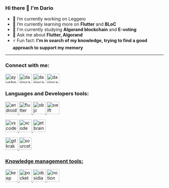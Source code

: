 ### Hi there 👋  I'm Dario

- 🔭 I’m currently working on Leggero
- 🌱 I’m currently learning more on **Flutter** and **BLoC**
- 📖 I'm currently studying **Algorand blockchain** and **E-voting**
- 💬 Ask me about **Flutter, Algorand** 
- ⚡ Fun fact: **I'm in search of my knowledge, trying to find a good approach to support my memory** 

---
<h3 align="left">Connect with me:</h3>
<p align="left">
<a href="https://twitter.com/ayushpgupta" target="blank"><img align="center" src="https://cdn.jsdelivr.net/npm/simple-icons@3.0.1/icons/twitter.svg" alt="ayushpgupta" height="30" width="40" /></a>
<a href="https://linkedin.com/in/dariocast94" target="blank"><img align="center" src="https://cdn.jsdelivr.net/npm/simple-icons@3.0.1/icons/linkedin.svg" alt="dariocast94" height="30" width="40" /></a>
<a href="https://instagram.com/dariocast94" target="blank"><img align="center" src="https://cdn.jsdelivr.net/npm/simple-icons@3.0.1/icons/instagram.svg" alt="dariocast94" height="30" width="40" /></a>
<a href="https://www.facebook.com/dariocast94/" target="blank"><img align="center" src="https://cdn.jsdelivr.net/npm/simple-icons@3.0.1/icons/facebook.svg" alt="dariocast94" height="30" width="40" /></a>
</p>

<h3 align="left">Languages and Developers tools:</h3>
<p align="left"> <a href="https://developer.android.com" target="_blank"> <img src="https://www.vectorlogo.zone/logos/android/android-official.svg" alt="android" width="40" height="40"/> </a> <a href="https://flutter.dev" target="_blank"> <img src="https://www.vectorlogo.zone/logos/flutterio/flutterio-icon.svg" alt="flutter" width="40" height="40"/ </a> 
  <a href="https://developer.apple.com/library/archive/documentation/Cocoa/Conceptual/ProgrammingWithObjectiveC/Introduction/Introduction.html" target="_blank"> <img src="https://www.vectorlogo.zone/logos/apple_objectivec/apple_objectivec-icon.svg" alt="objc" width="40" height="40"/ </a>
    <a href="https://www.apple.com/it/swift/" target="_blank"> <img src="https://www.vectorlogo.zone/logos/swift/swift-vertical.svg" alt="swift" width="40" height="40"/ </a></p>
  
  
  <p><a href="https://code.visualstudio.com/" target="_blank"> <img src="https://www.vectorlogo.zone/logos/visualstudio_code/visualstudio_code-icon.svg" alt="vscode" width="40" height="40"/ </a> <a href="https://developer.apple.com/xcode/" target="_blank"> <img src="https://www.vectorlogo.zone/logos/apple_xcode/apple_xcode-icon.svg" alt="xcode" width="40" height="40"/ </a> <a href="https://www.jetbrains.com/" target="_blank"> <img src="https://www.vectorlogo.zone/logos/jetbrains/jetbrains-icon.svg" alt="jetbrains" width="40" height="40"/ </a></p>
<p>
  <a href="https://www.gitkraken.com/" target="_blank"> <img src="https://www.vectorlogo.zone/logos/gitkraken/gitkraken-icon.svg" alt="gitkraken" width="40" height="40"/ </a>
    <a href="https://www.sourcetreeapp.com/" target="_blank"> <img src="https://raw.githubusercontent.com/gilbarbara/logos/master/logos/sourcetree.svg" alt="sourcetree" width="40" height="40"/ </a>
</p>
    <h3 align="left">Knowledge management tools:</h3>
    <p>
    <a href="https://keep.google.com/" target="_blank"> <img src="https://raw.githubusercontent.com/gilbarbara/logos/master/logos/google-keep.svg" alt="keep" width="40" height="40"/ </a>
      <a href="https://getpocket.com/" target="_blank"> <img src="https://www.vectorlogo.zone/logos/getpocket/getpocket-tile.svg" alt="pocket" width="40" height="40"/ </a>
        <a href="https://obsidian.md/" target="_blank"> <img src="https://forum.obsidian.md/uploads/default/original/1X/bf119bd48f748f4fd2d65f2d1bb05d3c806883b5.png" alt="obsidian" width="40" height="40"/ </a>
          <a href="https://notion.so/" target="_blank"> <img src="https://raw.githubusercontent.com/simple-icons/simple-icons/master/icons/notion.svg" alt="notion" width="40" height="40"/ </a>
    </p>
